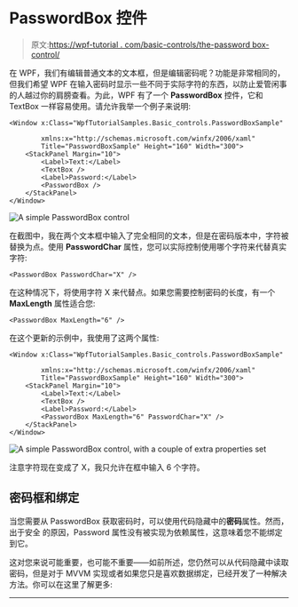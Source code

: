 # PasswordBox 控件

> 原文:[https://wpf-tutorial . com/basic-controls/the-password box-control/](https://wpf-tutorial.com/basic-controls/the-passwordbox-control/)

在 WPF，我们有编辑普通文本的文本框，但是编辑密码呢？功能是非常相同的，但我们希望 WPF 在输入密码时显示一些不同于实际字符的东西，以防止爱管闲事的人越过你的肩膀查看。为此，WPF 有了一个 **PasswordBox** 控件，它和 TextBox 一样容易使用。请允许我举一个例子来说明:

```
<Window x:Class="WpfTutorialSamples.Basic_controls.PasswordBoxSample"

        xmlns:x="http://schemas.microsoft.com/winfx/2006/xaml"
        Title="PasswordBoxSample" Height="160" Width="300">
    <StackPanel Margin="10">
        <Label>Text:</Label>
        <TextBox />
        <Label>Password:</Label>
        <PasswordBox />
    </StackPanel>
</Window>
```

![](../Images/37a97a87d0ad7d5d9315de7bb0543c05.png "A simple PasswordBox control")

在截图中，我在两个文本框中输入了完全相同的文本，但是在密码版本中，字符被替换为点。使用 **PasswordChar** 属性，您可以实际控制使用哪个字符来代替真实字符:

```
<PasswordBox PasswordChar="X" />
```

在这种情况下，将使用字符 X 来代替点。如果您需要控制密码的长度，有一个 **MaxLength** 属性适合您:

<input type="hidden" name="IL_IN_ARTICLE">

```
<PasswordBox MaxLength="6" />
```

在这个更新的示例中，我使用了这两个属性:

```
<Window x:Class="WpfTutorialSamples.Basic_controls.PasswordBoxSample"

        xmlns:x="http://schemas.microsoft.com/winfx/2006/xaml"
        Title="PasswordBoxSample" Height="160" Width="300">
    <StackPanel Margin="10">
        <Label>Text:</Label>
        <TextBox />
        <Label>Password:</Label>
        <PasswordBox MaxLength="6" PasswordChar="X" />
    </StackPanel>
</Window>
```

![](../Images/97201225901d1b51746ca003f70cc5cc.png "A simple PasswordBox control, with a couple of extra properties set")

注意字符现在变成了 X，我只允许在框中输入 6 个字符。

## 密码框和绑定

当您需要从 PasswordBox 获取密码时，可以使用代码隐藏中的**密码**属性。然而，出于安全 的原因，Password 属性没有被实现为依赖属性，这意味着您不能绑定到它。

这对您来说可能重要，也可能不重要——如前所述，您仍然可以从代码隐藏中读取密码，但是对于 MVVM 实现或者如果您只是喜欢数据绑定，已经开发了一种解决方法。你可以在这里了解更多:[](http://blog.functionalfun.net/2008/06/wpf-passwordbox-and-data-binding.html)

* * *